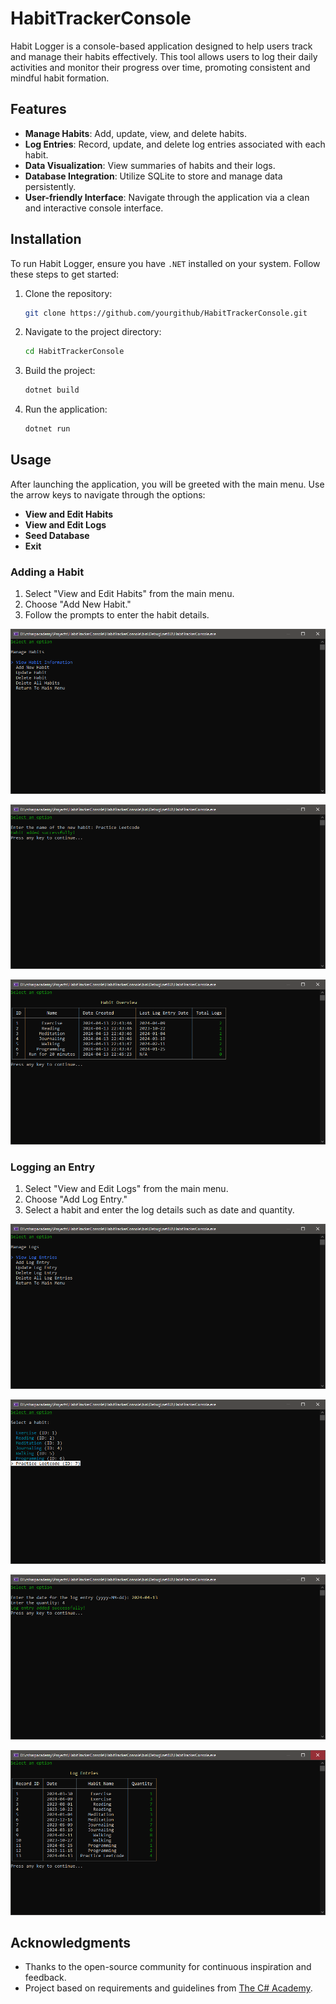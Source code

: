 
# HabitTrackerConsole

Habit Logger is a console-based application designed to help users track and manage their habits effectively. This tool allows users to log their daily activities and monitor their progress over time, promoting consistent and mindful habit formation.

## Features

- **Manage Habits**: Add, update, view, and delete habits.
- **Log Entries**: Record, update, and delete log entries associated with each habit.
- **Data Visualization**: View summaries of habits and their logs.
- **Database Integration**: Utilize SQLite to store and manage data persistently.
- **User-friendly Interface**: Navigate through the application via a clean and interactive console interface.

## Installation

To run Habit Logger, ensure you have `.NET` installed on your system. Follow these steps to get started:

1. Clone the repository:
   ```bash
   git clone https://github.com/yourgithub/HabitTrackerConsole.git
   ```
2. Navigate to the project directory:
   ```bash
   cd HabitTrackerConsole
   ```
3. Build the project:
   ```bash
   dotnet build
   ```
4. Run the application:
   ```bash
   dotnet run
   ```

## Usage

After launching the application, you will be greeted with the main menu. Use the arrow keys to navigate through the options:

- **View and Edit Habits**
- **View and Edit Logs**
- **Seed Database**
- **Exit**

### Adding a Habit

1. Select "View and Edit Habits" from the main menu.
2. Choose "Add New Habit."
3. Follow the prompts to enter the habit details.

![image](https://github.com/rankdjr/HabitTrackerConsole/blob/master/screenshots/manage-habits.PNG)

![image](https://github.com/rankdjr/HabitTrackerConsole/blob/master/screenshots/add-habit.PNG)

![image](https://github.com/rankdjr/HabitTrackerConsole/blob/master/screenshots/habits-sqlview.PNG)

### Logging an Entry

1. Select "View and Edit Logs" from the main menu.
2. Choose "Add Log Entry."
3. Select a habit and enter the log details such as date and quantity.


![image](https://github.com/rankdjr/HabitTrackerConsole/blob/master/screenshots/manage-logs.PNG)

![image](https://github.com/rankdjr/HabitTrackerConsole/blob/master/screenshots/add-log-1.PNG)

![image](https://github.com/rankdjr/HabitTrackerConsole/blob/master/screenshots/add-log-2.PNG)

![image](https://github.com/rankdjr/HabitTrackerConsole/blob/master/screenshots/log-sqlview.PNG)


## Acknowledgments

- Thanks to the open-source community for continuous inspiration and feedback.
- Project based on requirements and guidelines from [The C# Academy](https://www.thecsharpacademy.com/project/12/habit-logger).
